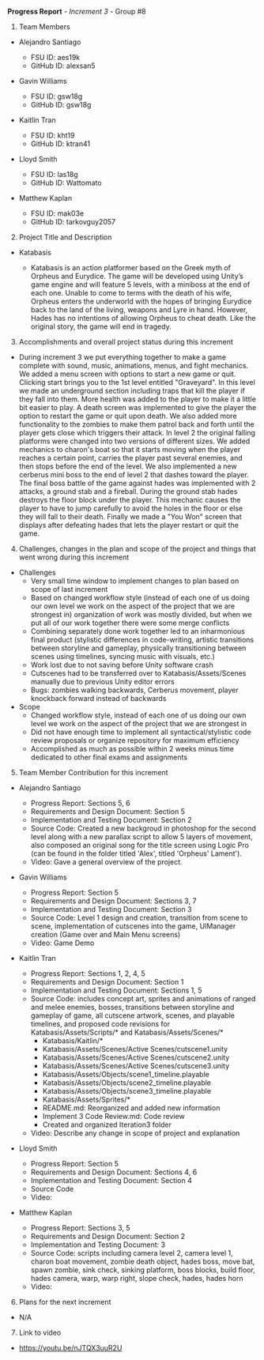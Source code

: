 **Progress Report**
*- Increment 3 -*
Group #8

1) Team Members

- Alejandro Santiago
  - FSU ID: aes19k
  - GitHub ID: alexsan5

- Gavin Williams
  - FSU ID: gsw18g
  - GitHub ID: gsw18g

- Kaitlin Tran
  - FSU ID: kht19
  - GitHub ID: ktran41

- Lloyd Smith
  - FSU ID: las18g
  - GitHub ID: Wattomato

- Matthew Kaplan
  - FSU ID: mak03e
  - GitHub ID: tarkovguy2057

2) Project Title and Description
- Katabasis

  - Katabasis is an action platformer based on the Greek myth of Orpheus and Eurydice. The game will be developed using Unity’s game engine and will feature 5 levels, with a miniboss at the end of each one. Unable to come to terms with the death of his wife, Orpheus enters the underworld with the hopes of bringing Eurydice back to the land of the living, weapons and Lyre in hand. However, Hades has no intentions of allowing Orpheus to cheat death. Like the original story, the game will end in tragedy.
  
3) Accomplishments and overall project status during this increment 
- During increment 3 we put everything together to make a game complete with sound, music, animations, menus, and fight mechanics. We added a menu screen with options to start a new game or quit. Clicking start brings you to the 1st level entitled "Graveyard". In this level we made an underground section including traps that kill the player if they fall into them. More health was added to the player to make it a little bit easier to play. A death screen was implemented to give the player the option to restart the game or quit upon death. We also added more functionality to the zombies to make them patrol back and forth until the player gets close which triggers their attack. In level 2 the original falling platforms were changed into two versions of different sizes. We added mechanics to charon's boat so that it starts moving when the player reaches a certain point, carries the player past several enemies, and then stops before the end of the level. We also implemented a new cerberus mini boss to the end of level 2 that dashes toward the player. The final boss battle of the game against hades was implemented with 2 attacks, a ground stab and a fireball. During the ground stab hades destroys the floor block under the player. This mechanic causes the player to have to jump carefully to avoid the holes in the floor or else they will fall to their death. Finally we made a "You Won" screen that displays after defeating hades that lets the player restart or quit the game. 


4) Challenges, changes in the plan and scope of the project and things that went wrong during this increment
- Challenges
  - Very small time window to implement changes to plan based on scope of last increment
  - Based on changed workflow style (instead of each one of us doing our own level we work on the aspect of the project that we are strongest in) organization of work was mostly divided, but when we put all of our work together there were some merge conflicts
  - Combining separately done work together led to an inharmonious final product (stylistic differences in code-writing, artistic transitions between storyline and gameplay, physically transitioning between scenes using timelines, syncing music with visuals, etc.)
  - Work lost due to not saving before Unity software crash
  - Cutscenes had to be transferred over to Katabasis/Assets/Scenes manually due to previous Unity editor errors
  - Bugs: zombies walking backwards, Cerberus movement, player knockback forward instead of backwards
- Scope
  - Changed workflow style, instead of each one of us doing our own level we work on the aspect of the project that we are strongest in
  - Did not have enough time to implement all syntactical/stylistic code review proposals or organize repository for maximum efficiency
  - Accomplished as much as possible within 2 weeks minus time dedicated to other final exams and assignments


5) Team Member Contribution for this increment
- Alejandro Santiago
  - Progress Report: Sections 5, 6
  - Requirements and Design Document: Section 5
  - Implementation and Testing Document: Section 2
  - Source Code: Created a new backgroud in photoshop for the second level along with a new parallax script to allow 5 layers of movement, also composed an original song for the title screen using Logic Pro (can be found in the folder titled 'Alex', titled 'Orpheus' Lament'). 
  - Video: Gave a general overview of the project. 

- Gavin Williams
  - Progress Report: Section 5
  - Requirements and Design Document: Sections 3, 7
  - Implementation and Testing Document: Section 3
  - Source Code: Level 1 design and creation, transition from scene to scene, implementation of cutscenes into the game, UIManager creation (Game over and Main Menu screens)
  - Video: Game Demo

- Kaitlin Tran
  - Progress Report: Sections 1, 2, 4, 5
  - Requirements and Design Document: Section 1
  - Implementation and Testing Document: Sections 1, 5
  - Source Code: includes concept art, sprites and animations of ranged and melee enemies, bosses, transitions between storyline and gameplay of game, all cutscene artwork, scenes, and playable timelines, and proposed code revisions for Katabasis/Assets/Scripts/* and Katabasis/Assets/Scenes/*
    - Katabasis/Kaitlin/*
    - Katabasis/Assets/Scenes/Active Scenes/cutscene1.unity
    - Katabasis/Assets/Scenes/Active Scenes/cutscene2.unity
    - Katabasis/Assets/Scenes/Active Scenes/cutscene3.unity
    - Katabasis/Assets/Objects/scene1_timeline.playable
    - Katabasis/Assets/Objects/scene2_timeline.playable
    - Katabasis/Assets/Objects/scene3_timeline.playable
    - Katabasis/Assets/Sprites/*
    - README.md: Reorganized and added new information 
    - Implement 3 Code Review.md: Code review
    - Created and organized Iteration3 folder
  - Video: Describe any change in scope of project and explanation

- Lloyd Smith
  - Progress Report: Section 5
  - Requirements and Design Document: Sections 4, 6
  - Implementation and Testing Document: Section 4
  - Source Code
  - Video: 

- Matthew Kaplan
  - Progress Report: Sections 3, 5
  - Requirements and Design Document: Section 2
  - Implementation and Testing Document: 3
  - Source Code: scripts including camera level 2, camera level 1, charon boat movement, zombie death object, hades boss, move bat, spawn zombie, sink check, sinking platform, boss blocks, build floor, hades camera, warp, warp right, slope check, hades, hades horn
  - Video: 
  
6) Plans for the next increment
- N/A

7) Link to video
- https://youtu.be/nJTQX3uuR2U
